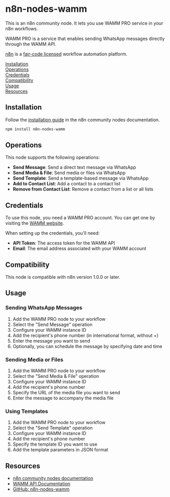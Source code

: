 # n8n-nodes-wamm

This is an n8n community node. It lets you use WAMM PRO service in your n8n workflows.

WAMM PRO is a service that enables sending WhatsApp messages directly through the WAMM API.

[n8n](https://n8n.io/) is a [fair-code licensed](https://docs.n8n.io/reference/license/) workflow automation platform.

[Installation](#installation)  
[Operations](#operations)  
[Credentials](#credentials)  
[Compatibility](#compatibility)  
[Usage](#usage)  
[Resources](#resources)  

## Installation

Follow the [installation guide](https://docs.n8n.io/integrations/community-nodes/installation/) in the n8n community nodes documentation.

```bash
npm install n8n-nodes-wamm
```

## Operations

This node supports the following operations:

- **Send Message**: Send a direct text message via WhatsApp
- **Send Media & File**: Send media or files via WhatsApp
- **Send Template**: Send a template-based message via WhatsApp
- **Add to Contact List**: Add a contact to a contact list
- **Remove from Contact List**: Remove a contact from a list or all lists

## Credentials

To use this node, you need a WAMM PRO account. You can get one by visiting the [WAMM website](https://app.wamm.pro/).

When setting up the credentials, you'll need:
- **API Token**: The access token for the WAMM API
- **Email**: The email address associated with your WAMM account

## Compatibility

This node is compatible with n8n version 1.0.0 or later.

## Usage

### Sending WhatsApp Messages
1. Add the WAMM PRO node to your workflow
2. Select the "Send Message" operation
3. Configure your WAMM instance ID
4. Add the recipient's phone number (in international format, without +)
5. Enter the message you want to send
6. Optionally, you can schedule the message by specifying date and time

### Sending Media or Files
1. Add the WAMM PRO node to your workflow
2. Select the "Send Media & File" operation
3. Configure your WAMM instance ID
4. Add the recipient's phone number
5. Specify the URL of the media file you want to send
6. Enter the message to accompany the media file

### Using Templates
1. Add the WAMM PRO node to your workflow
2. Select the "Send Template" operation
3. Configure your WAMM instance ID
4. Add the recipient's phone number
5. Specify the template ID you want to use
6. Add the template parameters in JSON format

## Resources

* [n8n community nodes documentation](https://docs.n8n.io/integrations/#community-nodes)
* [WAMM API Documentation](https://app.wamm.pro/docs)
* [GitHub: n8n-nodes-wamm](https://github.com/ulmeanuadrian/n8n-nodes-wamm)
